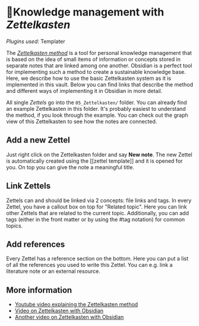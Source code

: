 # 🧠Knowledge management with *Zettelkasten*
*Plugins used:* Templater

The *[Zettelkasten method](https://en.wikipedia.org/wiki/Zettelkasten)* is a tool for personal knowledge management that is based on the idea of small items of information or concepts stored in separate notes that are linked among one another. Obsidian is a perfect tool for implementing such a method to create a sustainable knowledge base. Here, we describe how to use the basic Zettelkasten system as it is implemented in this vault. Below you can find links that describe the method and different ways of implementing it in Obsidian in more detail.

All single *Zettels* go into the `05_Zettelkasten/` folder. You can already find an example Zettelkasten in this folder. It's probably easiest to understand the method, if you look through the example. You can check out the graph view of this Zettelkasten to see how the notes are connected.
## Add a new Zettel
Just right click on the Zettelkasten folder and say **New note**. The new Zettel is automatically created using the [[zettel template]] and it is opened for you. On top you can give the note a meaningful title.
## Link Zettels
Zettels can and should be linked via 2 concepts: file links and tags.
In every Zettel, you have a callout box on top for "Related topic". Here you can link other Zettels that are related to the current topic. Additionally, you can add tags (either in the front matter or by using the #tag notation) for common topics.
## Add references
Every Zettel has a reference section on the bottom. Here you can put a list of all the references you used to write this Zettel. You can e.g. link a literature note or an external resource.

## More information
- [Youtube video explaining the Zettelkasten method](https://www.youtube.com/watch?v=yqKspwjXu18)
- [Video on Zettelkasten with Obsidian](https://www.youtube.com/watch?v=ziE6UExsOrs)
- [Another video on Zettelkasten with Obsidian](https://www.youtube.com/watch?v=E6ySG7xYgjY)
